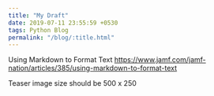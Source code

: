 ```yaml
---
title: "My Draft"
date: 2019-07-11 23:55:59 +0530
tags: Python Blog
permalink: "/blog/:title.html"
---
```


Using Markdown to Format Text
https://www.jamf.com/jamf-nation/articles/385/using-markdown-to-format-text

Teaser image size should be 500 x 250
